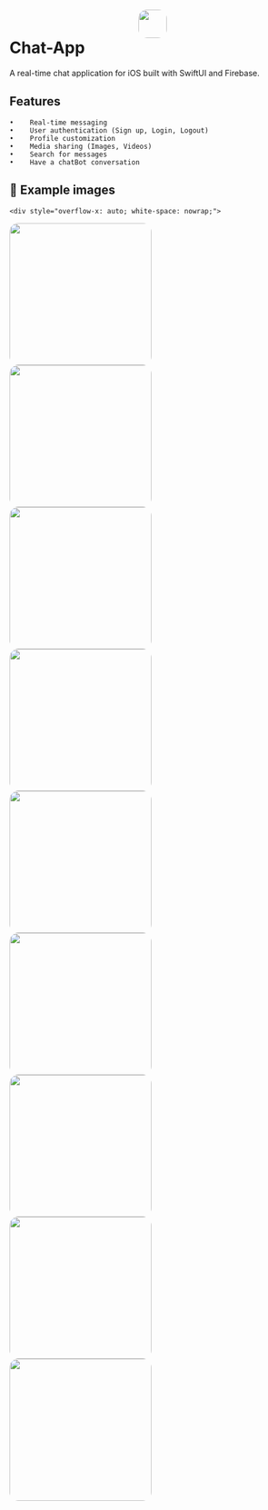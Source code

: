 # <img src="Assets/1024.png" width="50" style="border-radius: 15px; display: block; margin: auto;"> Chat-App

A real-time chat application for iOS built with SwiftUI and Firebase.

## Features
    •    Real-time messaging
    •    User authentication (Sign up, Login, Logout)
    •    Profile customization
    •    Media sharing (Images, Videos)
    •    Search for messages
    •    Have a chatBot conversation
    
## 📸 Example images

    <div style="overflow-x: auto; white-space: nowrap;">
  <img src="Assets/IMG_0471.PNG" width="250" style="border-radius: 15px; margin-right: 10px;">
  <img src="Assets/IMG_0472.PNG" width="250" style="border-radius: 15px; margin-right: 10px;">
  <img src="Assets/IMG_0464.PNG" width="250" style="border-radius: 15px; margin-right: 10px;">
  <img src="Assets/IMG_0465.PNG" width="250" style="border-radius: 15px; margin-right: 10px;">
  <img src="Assets/IMG_0466.PNG" width="250" style="border-radius: 15px; margin-right: 10px;">
  <img src="Assets/IMG_0467.jpg" width="250" style="border-radius: 15px; margin-right: 10px;">
  <img src="Assets/IMG_0468.PNG" width="250" style="border-radius: 15px; margin-right: 10px;">
  <img src="Assets/IMG_0469.PNG" width="250" style="border-radius: 15px; margin-right: 10px;">
  <img src="Assets/IMG_0470.PNG" width="250" style="border-radius: 15px; margin-right: 10px;">
</div>
    


